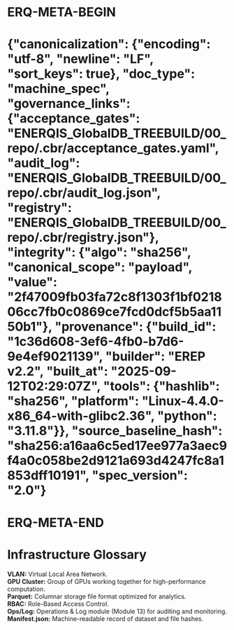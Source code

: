 # ERQ-META-BEGIN
# {"canonicalization": {"encoding": "utf-8", "newline": "LF", "sort_keys": true}, "doc_type": "machine_spec", "governance_links": {"acceptance_gates": "ENERQIS_GlobalDB_TREEBUILD/00_repo/.cbr/acceptance_gates.yaml", "audit_log": "ENERQIS_GlobalDB_TREEBUILD/00_repo/.cbr/audit_log.json", "registry": "ENERQIS_GlobalDB_TREEBUILD/00_repo/.cbr/registry.json"}, "integrity": {"algo": "sha256", "canonical_scope": "payload", "value": "2f47009fb03fa72c8f1303f1bf021806cc7fb0c0869ce7fcd0dcf5b5aa1150b1"}, "provenance": {"build_id": "1c36d608-3ef6-4fb0-b7d6-9e4ef9021139", "builder": "EREP v2.2", "built_at": "2025-09-12T02:29:07Z", "tools": {"hashlib": "sha256", "platform": "Linux-4.4.0-x86_64-with-glibc2.36", "python": "3.11.8"}}, "source_baseline_hash": "sha256:a16aa6c5ed17ee977a3aec9f4a0c058be2d9121a693d4247fc8a1853dff10191", "spec_version": "2.0"}
# ERQ-META-END
# Infrastructure Glossary

**VLAN:** Virtual Local Area Network.  
**GPU Cluster:** Group of GPUs working together for high-performance computation.  
**Parquet:** Columnar storage file format optimized for analytics.  
**RBAC:** Role-Based Access Control.  
**Ops/Log:** Operations & Log module (Module 13) for auditing and monitoring.  
**Manifest.json:** Machine-readable record of dataset and file hashes.